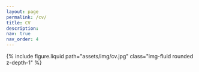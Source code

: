 ```yaml
---
layout: page
permalink: /cv/
title: CV
description: 
nav: true
nav_order: 4
---
```


<div class="row justify-content-sm-center">
    <div class="col-xl mt-3 mt-md-0">
        {% include figure.liquid path="assets/img/cv.jpg"  class="img-fluid rounded z-depth-1" %}
    </div>
</div>
